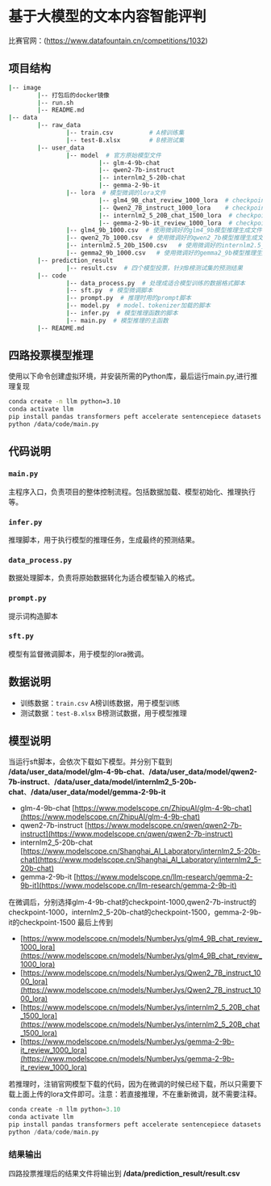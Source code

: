 # 基于大模型的文本内容智能评判

比赛官网：(https://www.datafountain.cn/competitions/1032)

## 项目结构

```bash
|-- image
        |-- 打包后的docker镜像
        |-- run.sh
        |-- README.md
|-- data
        |-- raw_data
                |-- train.csv          # A榜训练集
                |-- test-B.xlsx        # B榜测试集
        |-- user_data
                |-- model  # 官方原始模型文件
                         |-- glm-4-9b-chat    
                         |-- qwen2-7b-instruct
                         |-- internlm2_5-20b-chat
                         |-- gemma-2-9b-it
                |-- lora  # 模型微调的lora文件
                         |-- glm4_9B_chat_review_1000_lora  # checkpoint:1000steps
                         |-- Qwen2_7B_instruct_1000_lora    # checkpoint:1000steps
                         |-- internlm2_5_20B_chat_1500_lora  # checkpoint:1500steps
                         |-- gemma-2-9b-it_review_1000_lora  # checkpoint:1000steps
                |-- glm4_9b_1000.csv  # 使用微调好的glm4_9b模型推理生成文件
                |-- qwen2_7b_1000.csv  # 使用微调好的qwen2_7b模型推理生成文件
                |-- internlm2.5_20b_1500.csv   # 使用微调好的internlm2.5_20b模型推理生成文件
                |-- gemma2_9b_1000.csv   # 使用微调好的gemma2_9b模型推理生成文件
        |-- prediction_result
                |-- result.csv  # 四个模型投票，针对B榜测试集的预测结果
        |-- code
                |-- data_process.py  # 处理成适合模型训练的数据格式脚本
                |-- sft.py  # 模型微调脚本
                |-- prompt.py  # 推理时用的prompt脚本
                |-- model.py  # model、tokenizer加载的脚本
                |-- infer.py  # 模型推理函数的脚本
                |-- main.py  # 模型推理的主函数
        |-- README.md

```

## **四路投票**模型推理

使用以下命令创建虚拟环境，并安装所需的Python库，最后运行main.py,进行推理复现

```bash
conda create -n llm python=3.10
conda activate llm
pip install pandas transformers peft accelerate sentencepiece datasets tiktoken openpyxl protobuf einops
python /data/code/main.py
```

## 代码说明

### `main.py`

主程序入口，负责项目的整体控制流程。包括数据加载、模型初始化、推理执行等。

### `infer.py`

推理脚本，用于执行模型的推理任务，生成最终的预测结果。

### `data_process.py`

数据处理脚本，负责将原始数据转化为适合模型输入的格式。

### `prompt.py`

提示词构造脚本

### `sft.py`

模型有监督微调脚本，用于模型的lora微调。

## 数据说明
- 训练数据：`train.csv`
  A榜训练数据，用于模型训练
- 测试数据：`test-B.xlsx`
  B榜测试数据，用于模型推理

## 模型说明

当运行sft脚本，会依次下载如下模型。并分别下载到 **/data/user_data/model/glm-4-9b-chat**、**/data/user_data/model/qwen2-7b-instruct**、**/data/user_data/model/internlm2_5-20b-chat**、**/data/user_data/model/gemma-2-9b-it**
- glm-4-9b-chat    [https://www.modelscope.cn/ZhipuAI/glm-4-9b-chat](https://www.modelscope.cn/ZhipuAI/glm-4-9b-chat)
- qwen2-7b-instruct   [https://www.modelscope.cn/qwen/qwen2-7b-instruct](https://www.modelscope.cn/qwen/qwen2-7b-instruct)
- internlm2_5-20b-chat  [https://www.modelscope.cn/Shanghai_AI_Laboratory/internlm2_5-20b-chat](https://www.modelscope.cn/Shanghai_AI_Laboratory/internlm2_5-20b-chat)
- gemma-2-9b-it  [https://www.modelscope.cn/llm-research/gemma-2-9b-it](https://www.modelscope.cn/llm-research/gemma-2-9b-it)

在微调后，分别选择glm-4-9b-chat的checkpoint-1000,qwen2-7b-instruct的checkpoint-1000，internlm2_5-20b-chat的checkpoint-1500，gemma-2-9b-it的checkpoint-1500
最后上传到
- [https://www.modelscope.cn/models/NumberJys/glm4_9B_chat_review_1000_lora](https://www.modelscope.cn/models/NumberJys/glm4_9B_chat_review_1000_lora)
- [https://www.modelscope.cn/models/NumberJys/Qwen2_7B_instruct_1000_lora](https://www.modelscope.cn/models/NumberJys/Qwen2_7B_instruct_1000_lora)
- [https://www.modelscope.cn/models/NumberJys/internlm2_5_20B_chat_1500_lora](https://www.modelscope.cn/models/NumberJys/internlm2_5_20B_chat_1500_lora)
- [https://www.modelscope.cn/models/NumberJys/gemma-2-9b-it_review_1000_lora](https://www.modelscope.cn/models/NumberJys/gemma-2-9b-it_review_1000_lora)

若推理时，注销官网模型下载的代码，因为在微调的时候已经下载，所以只需要下载上面上传的lora文件即可。注意：若直接推理，不在重新微调，就不需要注释。

```python
conda create -n llm python=3.10
conda activate llm
pip install pandas transformers peft accelerate sentencepiece datasets tiktoken openpyxl protobuf einops
python /data/code/main.py
```

### 结果输出

四路投票推理后的结果文件将输出到 **/data/prediction_result/result.csv**

